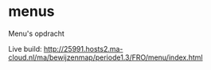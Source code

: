 # menus
Menu's opdracht

Live build: http://25991.hosts2.ma-cloud.nl/ma/bewijzenmap/periode1.3/FRO/menu/index.html

